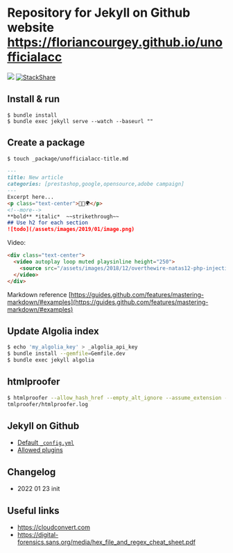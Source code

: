# Repository for Jekyll on Github website https://floriancourgey.github.io/unofficialacc

[![](https://travis-ci.com/floriancourgey/unofficialacc.svg?branch=master)](https://travis-ci.com/floriancourgey/unofficialacc)
[![StackShare](https://img.shields.io/badge/tech-stack-0690fa.svg?style=flat)](https://stackshare.io/floriancourgey/unofficialacc)

## Install & run
```console
$ bundle install
$ bundle exec jekyll serve --watch --baseurl ""

```

## Create a package
```bash
$ touch _package/unofficialacc-title.md
```

```markdown
---
title: New article
categories: [prestashop,google,opensource,adobe campaign]
---
Excerpt here...
<p class="text-center">🐍👑🌍</p>
<!--more-->
**bold** *italic*  ~~strikethrough~~
## Use h2 for each section
![todo](/assets/images/2019/01/image.png)
```

Video:
```html
<div class="text-center">
  <video autoplay loop muted playsinline height="250">
    <source src="/assets/images/2018/12/overthewire-natas12-php-injection.mp4" type="video/mp4" />
  </video>
</div>
```

Markdown reference
[https://guides.github.com/features/mastering-markdown/#examples](https://guides.github.com/features/mastering-markdown/#examples)

## Update Algolia index
```bash
$ echo 'my_algolia_key' > _algolia_api_key
$ bundle install --gemfile=Gemfile.dev
$ bundle exec jekyll algolia
```

## htmlproofer
```bash
$ htmlproofer --allow_hash_href --empty_alt_ignore --assume_extension --disable_external ./_site &> h
tmlproofer/htmlproofer.log
```

## Jekyll on Github
- [Default `_config.yml`](https://help.github.com/articles/configuring-jekyll/)
- [Allowed plugins](https://help.github.com/articles/configuring-jekyll-plugins/)

## Changelog
- 2022 01 23 init

## Useful links
- https://cloudconvert.com
- https://digital-forensics.sans.org/media/hex_file_and_regex_cheat_sheet.pdf
